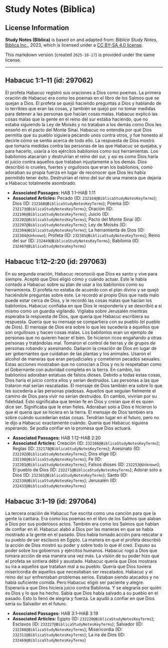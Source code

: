 # Study Notes (Biblica)

## License Information

**Study Notes (Biblica)** is based on and adapted from: _Biblica Study Notes_, [Biblica Inc.](https://www.biblica.com/), 2023, which is licensed under a [CC BY-SA 4.0 license](https://creativecommons.org/licenses/by-sa/4.0/legalcode.en).

This markdown version (created `2025-10-17`) is provided under the same license.



--------------------------------

## Habacuc 1:1–11 (id: 297062)

El profeta Habacuc registró sus oraciones a Dios como poemas. La primera oración de Habacuc era como los poemas en el libro de los Salmos que se quejan a Dios. El profeta se quejó haciendo preguntas a Dios y hablando de lo terribles que eran las cosas, y también se quejó por no tomar medidas para detener a las personas que hacían cosas malas. Habacuc explicó las cosas malas que la gente en el reino del sur estaba haciendo, que no estaba siguiendo la Ley de Moisés y no trataban a los demás como Dios les enseñó en el pacto del Monte Sinaí. Habacuc no entendía por qué Dios permitía que su pueblo siguiera pecando unos contra otros, y fue honesto al decirle cómo se sentía acerca de todo ello. La respuesta de Dios mostró que tomaría medidas contra las personas de las que Habacuc se quejaba, y para hacerlo, usaría a los ejércitos babilonios como sus herramientas. Los babilonios atacarían y destruirían el reino del sur, y así es como Dios haría el juicio contra aquellos que trataban injustamente a los demás. Dios describió lo crueles, fuertes y orgullosos que eran los babilonios, como adoraban su propia fuerza en lugar de reconocer que Dios les había permitido tener éxito. Destruirían el reino del sur de una manera que dejaría a Habacuc totalmente asombrado.

* **Associated Passages:** HAB 1:1–HAB 1:11
* **Associated Articles:** Pecado (ID: `232164@BiblicaStudyNotesKeyTerms`); Dios (ID: `232168@BiblicaStudyNotesKeyTerms`); Poema (ID: `232173@BiblicaStudyNotesKeyTerms`); Oración (ID: `232196@BiblicaStudyNotesKeyTerms`); Juicio (ID: `232202@BiblicaStudyNotesKeyTerms`); Pacto del Monte Sinaí (ID: `232297@BiblicaStudyNotesKeyTerms`); Ley de Moisés (ID: `232304@BiblicaStudyNotesKeyTerms`); La herramienta de Dios (ID: `232384@Unknown`); Profeta (ID: `232385@BiblicaStudyNotesKeyTerms`); Reino del sur (ID: `232449@BiblicaStudyNotesKeyTerms`); Babilonia (ID: `232467@BiblicaStudyNotesKeyTerms`)

## Habacuc 1:12–2:20 (id: 297063)

En su segunda oración, Habacuc reconoció que Dios es santo y vive para siempre. Aceptó que Dios eligió cómo y cuándo actuar. Este le había contado a Habacuc sobre su plan de usar a los babilonios como su herramienta. El profeta no estaba de acuerdo con el plan divino y se quejó haciéndole preguntas sobre este. Le recordó al propio Dios que nada malo puede estar cerca de Dios, y le recordó las cosas malas que hacían los babilonios. Habacuc confiaba en que Dios le respondería y se describió a sí mismo como un guardia vigilando. Vigilaba sobre Jerusalén mientras esperaba la respuesta de Dios, que quería que Habacuc escribiera su respuesta. Quería que su mensaje se compartiera con su pueblo (el pueblo de Dios). El mensaje de Dios era sobre lo que les sucedería a aquellos que son orgullosos y hacen cosas malas. Los babilonios eran un ejemplo de personas que no quieren hacer el bien. Se hicieron ricos engañando a otras personas y tratándolas mal. Tomaron el control de tierras y de grupos de personas robando y asesinando. Dañaron la creación de Dios en lugar de ser gobernantes que cuidaban de las plantas y los animales. Usaron el alcohol de maneras que eran perjudiciales y cometieron pecados sexuales. Estas acciones mostraban que no conocían a Dios y no lo respetaban como el Gobernante con autoridad completa en la tierra. En cambio, los babilonios adoraban estatuas de falsos dioses. Debido a todas estas cosas, Dios haría el juicio contra ellos y serían destruidos. Las personas a las que trataron mal serían rescatadas. El mensaje de Dios también era sobre lo que les sucedería a las personas piadosas. Aquellos que seguían fielmente el camino de Dios para vivir no serían destruidos. En cambio, vivirían por su fidelidad. Esto significaba que tenían fe en Dios y creían que él es quien dice ser. Significaba que le eran fieles. Adoraban solo a Dios e hicieron lo que él quería que se hiciera en la tierra. El mensaje de Dios también era sobre cuándo sucederían estas cosas. Tendrían lugar en el futuro, pero no le dijo a Habacuc exactamente cuándo. Quería que Habacuc siguiera esperando. Se podía confiar en la promesa que Dios actuará. 

* **Associated Passages:** HAB 1:12–HAB 2:20
* **Associated Articles:** Creación (ID: `232166@BiblicaStudyNotesKeyTerms`); Reglas (ID: `232178@BiblicaStudyNotesKeyTerms`); Asesinato (ID: `232192@BiblicaStudyNotesKeyTerms`); Dios elige (ID: `232198@BiblicaStudyNotesKeyTerms`); Fe (ID: `232201@BiblicaStudyNotesKeyTerms`); Falsos dioses (ID: `232253@Unknown`); El pueblo de Dios (ID: `232271@BiblicaStudyNotesKeyTerms`); Adorar solo a Dios (ID: `232301@BiblicaStudyNotesKeyTerms`); Santo (ID: `232330@BiblicaStudyNotesKeyTerms`); Jerusalén (ID: `232433@BiblicaStudyNotesKeyTerms`)

## Habacuc 3:1–19 (id: 297064)

La tercera oración de Habacuc fue escrita como una canción para que la gente la cantara. Era como los poemas en el libro de los Salmos que alaban a Dios por sus poderosos actos. También era como los Salmos que hablan de confiar en él. Habacuc alabó a Dios por las maneras en que se había mostrado a la gente en el pasado. Dios había tomado acción para rescatar a su pueblo de ser esclavos en Egipto. La manera en que el profeta describió la acción de Dios mostró su poder y sobre todo lo que él creó. Expuso su poder sobre los gobiernos y ejércitos humanos. Habacuc rogó a Dios que tomara acción de esa manera una vez más. La visión de su poder hizo que el profeta se sintiera débil y asustado. Habacuc quería que Dios mostrara su ira a aquellos que trataban mal a su pueblo. Quería que Dios tuviera misericordia de aquellos que necesitaban ser rescatados. Habacuc y el reino del sur enfrentaban problemas serios. Estaban siendo atacados y no había suficiente comida. Pero Habacuc eligió ser paciente y alegre. Esperaría a que Dios hiciera juicio contra Babilonia. Y se alegraría por quién es Dios y lo que ha hecho. Sabía que Dios había salvado a su pueblo en el pasado. Esto lo llenó de alegría y fuerza. Le ayudó a confiar en que Dios sería su Salvador en el futuro.

* **Associated Passages:** HAB 3:1–HAB 3:19
* **Associated Articles:** Egipto (ID: `232220@BiblicaStudyNotesKeyTerms`); Esclavos (ID: `232227@BiblicaStudyNotesKeyTerms`); Salvador (ID: `232288@BiblicaStudyNotesKeyTerms`); Misericordia (ID: `232311@BiblicaStudyNotesKeyTerms`); La ira de Dios (ID: `232469@BiblicaStudyNotesKeyTerms`)


